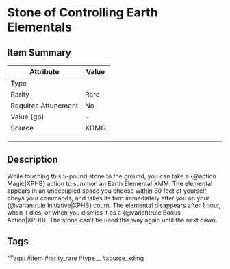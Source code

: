 # Stone of Controlling Earth Elementals

## Item Summary

| Attribute            | Value                        |
|----------------------|------------------------------|
| Type                 |   |
| Rarity               | Rare             |
| Requires Attunement  | No                |
| Value (gp)           | -    |
| Source               | XDMG |

---

## Description

While touching this 5-pound stone to the ground, you can take a {@action Magic|XPHB} action to summon an Earth Elemental|XMM. The elemental appears in an unoccupied space you choose within 30 feet of yourself, obeys your commands, and takes its turn immediately after you on your {@variantrule Initiative|XPHB} count. The elemental disappears after 1 hour, when it dies, or when you dismiss it as a {@variantrule Bonus Action|XPHB}. The stone can't be used this way again until the next dawn.

## Tags

^Tags: #item #rarity_rare #type__ #source_xdmg